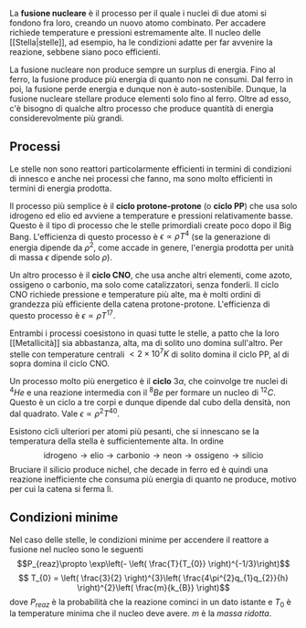 La **fusione nucleare** è il processo per il quale i nuclei di due atomi si fondono fra loro, creando un nuovo atomo combinato. Per accadere richiede temperature e pressioni estremamente alte. Il nucleo delle [[Stella|stelle]], ad esempio, ha le condizioni adatte per far avvenire la reazione, sebbene siano poco efficienti.

La fusione nucleare non produce sempre un surplus di energia. Fino al ferro, la fusione produce più energia di quanto non ne consumi. Dal ferro in poi, la fusione perde energia e dunque non è auto-sostenibile. Dunque, la fusione nucleare stellare produce elementi solo fino al ferro. Oltre ad esso, c'è bisogno di qualche altro processo che produce quantità di energia considerevolmente più grandi.
## Processi
Le stelle non sono reattori particolarmente efficienti in termini di condizioni di innesco e anche nei processi che fanno, ma sono molto efficienti in termini di energia prodotta.

Il processo più semplice è il **ciclo protone-protone** (o **ciclo PP**) che usa solo idrogeno ed elio ed avviene a temperature e pressioni relativamente basse. Questo è il tipo di processo che le stelle primordiali create poco dopo il Big Bang. L'efficienza di questo processo è $\epsilon\propto \rho T^{4}$ (se la generazione di energia dipende da $\rho^{2}$, come accade in genere, l'energia prodotta per unità di massa $\epsilon$ dipende solo $\rho$).

Un altro processo è il **ciclo CNO**, che usa anche altri elementi, come azoto, ossigeno o carbonio, ma solo come catalizzatori, senza fonderli. Il ciclo CNO richiede pressione e temperature più alte, ma è molti ordini di grandezza più efficiente della catena protone-protone. L'efficienza di questo processo è $\epsilon\propto \rho T^{17}$.

Entrambi i processi coesistono in quasi tutte le stelle, a patto che la loro [[Metallicità]] sia abbastanza, alta, ma di solito uno domina sull'altro. Per stelle con temperature centrali $<2\times10^{7}K$ di solito domina il ciclo PP, al di sopra domina il ciclo CNO.

Un processo molto più energetico è il **ciclo** $3\alpha$, che coinvolge tre nuclei di $^{4}He$ e una reazione intermedia con il $^{8}Be$ per formare un nucleo di $^{12}C$. Questo è un ciclo a tre corpi e dunque dipende dal cubo della densità, non dal quadrato. Vale $\epsilon\propto \rho^{2}T^{40}$.

Esistono cicli ulteriori per atomi più pesanti, che si innescano se la temperatura della stella è sufficientemente alta. In ordine
$$\text{idrogeno} \rightarrow \text{elio} \rightarrow \text{carbonio} \rightarrow \text{neon} \rightarrow \text{ossigeno} \rightarrow \text{silicio}$$
Bruciare il silicio produce nichel, che decade in ferro ed è quindi una reazione inefficiente che consuma più energia di quanto ne produce, motivo per cui la catena si ferma lì.
## Condizioni minime
Nel caso delle stelle, le condizioni minime per accendere il reattore a fusione nel nucleo sono le seguenti
$$P_{reaz}\propto \exp\left(- \left( \frac{T}{T_{0}} \right)^{-1/3}\right)$$
$$ T_{0} = \left( \frac{3}{2} \right)^{3}\left( \frac{4\pi^{2}q_{1}q_{2}}{h} \right)^{2}\left( \frac{m}{k_{B}} \right)$$
dove $P_{reaz}$ è la probabilità che la reazione cominci in un dato istante e $T_{0}$ è la temperature minima che il nucleo deve avere. $m$ è la *massa ridotta*.